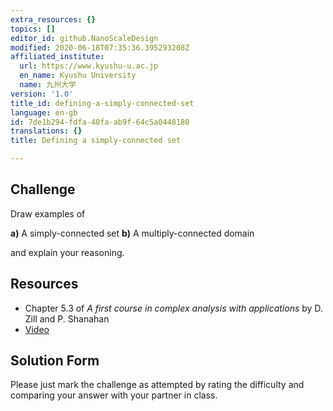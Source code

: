 ```yaml
---
extra_resources: {}
topics: []
editor_id: github.NanoScaleDesign
modified: 2020-06-18T07:35:36.395293208Z
affiliated_institute:
  url: https://www.kyushu-u.ac.jp
  en_name: Kyushu University
  name: 九州大学
version: '1.0'
title_id: defining-a-simply-connected-set
language: en-gb
id: 7de1b294-fdfa-40fa-ab9f-64c5a0448180
translations: {}
title: Defining a simply-connected set

---
```


## Challenge
Draw examples of

**a)** A simply-connected set
**b)** A multiply-connected domain

and explain your reasoning.

## Resources
- Chapter 5.3 of *A first course in complex analysis with applications* by D. Zill and P. Shanahan
- [Video](https://www.youtube.com/watch?v=VI_K5eNb2YE&list=PLi7yHjesblV0sSfZzWdSUXGO683n_nJdQ&index=24)

## Solution Form
Please just mark the challenge as attempted by rating the difficulty and comparing your answer with your partner in class.